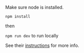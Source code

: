 Make sure node is installed.

`npm install`

then

`npm run dev` to run locally

See their [instructions](https://docs.themefisher.com/bigspring-astro/) for more info.
